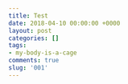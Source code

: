 ```yaml
---
title: Test
date: 2018-04-10 00:00:00 +0000
layout: post
categories: []
tags:
- my-body-is-a-cage
comments: true
slug: '001'
---
```

